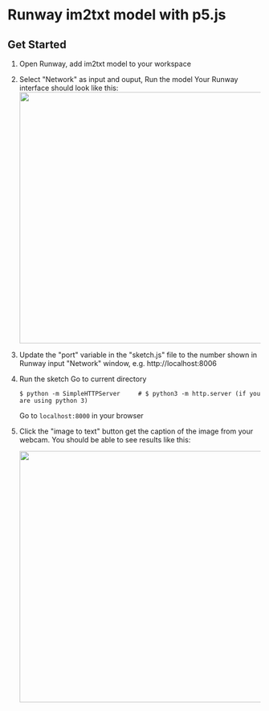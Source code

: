 # Runway im2txt model with p5.js

## Get Started
1. Open Runway, add im2txt model to your workspace
2. Select "Network" as input and ouput, Run the model
    Your Runway interface should look like this:
    <img src="https://raw.githubusercontent.com/yining1023/machine-learning-for-the-web/master/week7-runway/im2txt/images/demo1.png" width="500">

3. Update the "port" variable in the "sketch.js" file to the number shown in Runway input "Network" window, e.g. http://localhost:8006
4. Run the sketch
    Go to current directory
    ```
    $ python -m SimpleHTTPServer     # $ python3 -m http.server (if you are using python 3)
    ```
    Go to `localhost:8000` in your browser
5. Click the "image to text" button get the caption of the image from your webcam.
    You should be able to see results like this:
    
    <img src="https://raw.githubusercontent.com/yining1023/machine-learning-for-the-web/master/week7-runway/im2txt/images/demo2.png" width="500">
